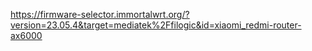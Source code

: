 https://firmware-selector.immortalwrt.org/?version=23.05.4&target=mediatek%2Ffilogic&id=xiaomi_redmi-router-ax6000
